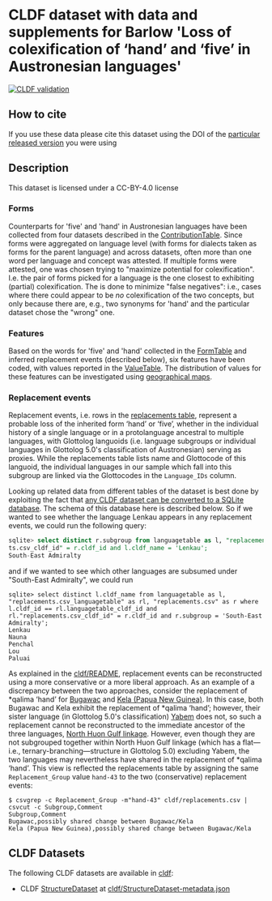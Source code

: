 # CLDF dataset with data and supplements for Barlow 'Loss of colexification of ‘hand’ and ‘five’ in Austronesian languages'

[![CLDF validation](https://github.com/cldf-datasets/barlowhandandfive/workflows/CLDF-validation/badge.svg)](https://github.com/cldf-datasets/barlowhandandfive/actions?query=workflow%3ACLDF-validation)

## How to cite

If you use these data please cite
this dataset using the DOI of the [particular released version](../../releases/) you were using

## Description


This dataset is licensed under a CC-BY-4.0 license




### Forms

Counterparts for 'five' and 'hand' in Austronesian languages have been collected from four datasets
described in the [ContributionTable](cldf/contributions.csv). Since forms were aggregated on language
level (with forms for dialects taken as forms for the parent language) and across datasets, often more
than one word per language and concept was attested.
If multiple forms were attested, one was chosen trying to "maximize potential for colexification".
I.e. the pair of forms picked for a language is the one closest to exhibiting (partial) 
colexification. The is done to minimize "false negatives": i.e., cases where there could appear to 
be *no* colexification of the two concepts, but only because there are, e.g., two synonyms for 
'hand' and the particular dataset chose the "wrong" one.


### Features

Based on the words for 'five' and 'hand' collected in the [FormTable](cldf/forms.csv) and inferred
replacement events (described below), six features have been coded, with values reported in the 
[ValueTable](cldf/values.csv). The distribution of values for these features can be investigated 
using [geographical maps](maps/README.md).


### Replacement events

Replacement events, i.e. rows in the [replacements table](cldf/replacements.csv), represent a probable loss of the 
inherited form ‘hand’ or ‘five’, whether in the individual history of a single language or in a protolanguage ancestral
to multiple languages, with Glottolog languoids (i.e. language subgroups or individual languages in Glottolog 5.0's 
classification of Austronesian) serving as proxies. While the replacements table lists name and Glottocode of this
languoid, the individual languages in our sample which fall into this subgroup are linked via the Glottocodes in the
`Language_IDs` column.

Looking up related data from different tables of the dataset is best done by exploiting the fact that 
[any CLDF dataset can be converted to a SQLite database](https://github.com/cldf/pycldf?tab=readme-ov-file#converting-a-cldf-dataset-to-an-sqlite-database).
The schema of this database here is described below. So if we wanted to see whether the language Lenkau appears in any
replacement events, we could run the following query:
```sql
sqlite> select distinct r.subgroup from languagetable as l, "replacements.csv_languagetable" as rl, "replacements.csv" as r where l.cldf_id == rl.languagetable_cldf_id and rl."replacemen
ts.csv_cldf_id" = r.cldf_id and l.cldf_name = 'Lenkau';
South-East Admiralty
```
and if we wanted to see which other languages are subsumed under "South-East Admiralty", we could run
```
sqlite> select distinct l.cldf_name from languagetable as l, "replacements.csv_languagetable" as rl, "replacements.csv" as r where l.cldf_id == rl.languagetable_cldf_id and rl."replacements.csv_cldf_id" = r.cldf_id and r.subgroup = 'South-East Admiralty';
Lenkau
Nauna
Penchal
Lou
Paluai
```

As explained in the [cldf/README](cldf/README.md), replacement events can be reconstructed using a more conservative or
a more liberal approach. As an example of a discrepancy between the two approaches, consider the replacement of
*qalima ‘hand’ for [Bugawac](https://glottolog.org/resource/languoid/id/buga1250) and 
[Kela (Papua New Guinea)](https://glottolog.org/resource/languoid/id/kela1255). In this case, both Bugawac and Kela
exhibit the replacement of *qalima ‘hand’; however, their sister language (in Glottolog 5.0's classification) 
[Yabem](https://glottolog.org/resource/languoid/id/yabe1254) does not, so such a replacement cannot be reconstructed 
to the immediate ancestor of the three languages, [North Huon Gulf linkage](https://glottolog.org/resource/languoid/id/nort2858). 
However, even though they are not subgrouped together within North Huon Gulf linkage (which has a flat—i.e., 
ternary-branching—structure in Glottolog 5.0) excluding Yabem, the two languages may nevertheless have shared 
in the replacement of *qalima ‘hand’. This view is reflected the replacements table by assigning the same `Replacement_Group`
value `hand-43` to the two (conservative) replacement events:
```shell
$ csvgrep -c Replacement_Group -m"hand-43" cldf/replacements.csv | csvcut -c Subgroup,Comment
Subgroup,Comment
Bugawac,possibly shared change between Bugawac/Kela
Kela (Papua New Guinea),possibly shared change between Bugawac/Kela
```


## CLDF Datasets

The following CLDF datasets are available in [cldf](cldf):

- CLDF [StructureDataset](https://github.com/cldf/cldf/tree/master/modules/StructureDataset) at [cldf/StructureDataset-metadata.json](cldf/StructureDataset-metadata.json)